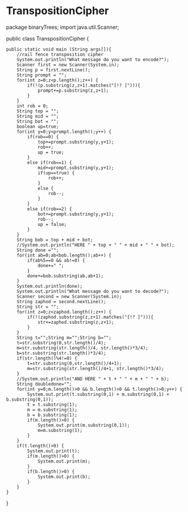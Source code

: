 # TranspositionCipher



package binaryTrees;
import java.util.Scanner;

public class TranspositionCipher {


	public static void main (String args[]){
		//rail fence transposition cipher
		System.out.println("What message do you want to encode?");
		Scanner first = new Scanner(System.in);
		String p = first.nextLine();
		String prompt = "";
		for(int z=0;z<p.length();z++) {
			if(!(p.substring(z,z+1).matches("[!? ]"))){
				prompt+=p.substring(z,z+1);
			}
		}
		int rob = 0;
		String top = "";
		String mid = "";
		String bot = "";
		boolean up=true;
		for(int y=0;y<prompt.length();y++) {
			if(rob==0) {
				top+=prompt.substring(y,y+1);
				rob++;
				up = true;
			}
			else if(rob==1) {
				mid+=prompt.substring(y,y+1);
				if(up==true) {
					rob++;
				}
				else {
					rob--;
				}
			}
			else if(rob==2) {
				bot+=prompt.substring(y,y+1);
				rob--;
				up = false;
			}
		}
		String bob = top + mid + bot;
		//System.out.println("HERE " + top + " " + mid + " " + bot);
		String done ="";
		for(int ab=0;ab<bob.length();ab++) {
			if(ab%5==0 && ab!=0) {
				done+=" ";
			}
			done+=bob.substring(ab,ab+1);
		}
		System.out.println(done);
		System.out.println("What message do you want to decode?");
		Scanner second = new Scanner(System.in);
		String zaphod = second.nextLine();
		String str = "";
		for(int z=0;z<zaphod.length();z++) {
			if(!(zaphod.substring(z,z+1).matches("[!? ]"))){
				str+=zaphod.substring(z,z+1);
			}
		}
		String t="";String m="";String b="";
		t=str.substring(0,str.length()/4);
		m=str.substring(str.length()/4, str.length()*3/4);
		b=str.substring(str.length()*3/4);
		if(str.length()%4!=0) {
			t=str.substring(0,str.length()/4+1);
			m=str.substring(str.length()/4+1, str.length()*3/4);
		}
		//System.out.println("AND HERE " + t + " " + m + " " + b);
		String doubledone="";
		for(int y=0;m.length()>0 && b.length()>0 && t.length()>0;y++) {
			System.out.print(t.substring(0,1) + m.substring(0,1) + b.substring(0,1));
			t = t.substring(1);
			m = m.substring(1);
			b = b.substring(1);
			if(m.length()>0) {
				System.out.print(m.substring(0,1));
				m=m.substring(1);
			}
		}
		if(t.length()>0) {
			System.out.print(t);
			if(m.length()>0) {
				System.out.print(m);
			}
			if(b.length()>0) {
				System.out.print(b);
			}
		}
	}
}
